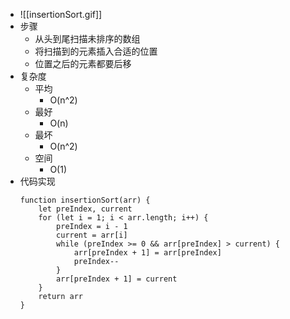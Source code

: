 - ![[insertionSort.gif]]
- 步骤
	- 从头到尾扫描未排序的数组
	- 将扫描到的元素插入合适的位置
	- 位置之后的元素都要后移
- 复杂度
	- 平均
		- O(n^2)
	- 最好
		- O(n)
	- 最坏
		- O(n^2)
	- 空间
		- O(1)
- 代码实现
	```JS
	function insertionSort(arr) {
		let preIndex, current
		for (let i = 1; i < arr.length; i++) {
			preIndex = i - 1
			current = arr[i]
			while (preIndex >= 0 && arr[preIndex] > current) {
				arr[preIndex + 1] = arr[preIndex]
				preIndex--
			}
			arr[preIndex + 1] = current
		}
		return arr
	}
	```